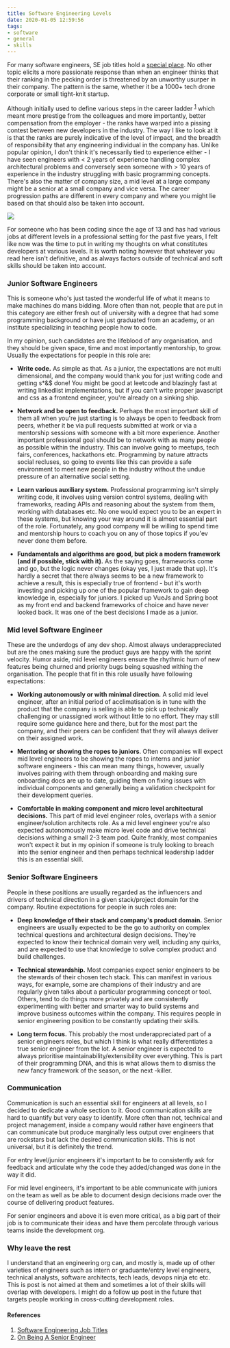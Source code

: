 ```yaml
---
title: Software Engineering Levels
date: 2020-01-05 12:59:56
tags: 
- software
- general
- skills
---
```


For many software engineers, SE job titles hold a [special place](https://blog.usejournal.com/the-software-engineering-job-ladder-4bf70b4c24f3). No other topic elicits a more passionate response than when an engineer thinks that their ranking in the pecking order is threatened by an unworthy usurper in their company. The pattern is the same, whether it be a 1000+ tech drone corporate or small tight-knit startup. 

Although initially used to define various steps in the career ladder <sup><a href="https://www.coderhood.com/software-engineering-job-titles/">1</a></sup> which meant more prestige from the colleagues and more importantly, better compensation from the employer - the ranks have warped into a pissing contest between new developers in the industry. The way I like to look at it is that the ranks are purely indicative of the level of impact, and the breadth of responsibility that any engineering individual in the company has. Unlike popular opinion, I don't think it's necessarily tied to experience either - I have seen engineers with < 2 years of experience handling complex architectural problems and conversely seen someone with > 10 years of experience in the industry struggling with basic programming concepts. There's also the matter of company size, a mid level at a large company might be a senior at a small company and vice versa. The career progression paths are different in every company and where you might lie based on that should also be taken into account.


![](se_levels.jpg)


For someone who has been coding since the age of 13 and has had various jobs at different levels in a professional setting for the past five years, I felt like now was the time to put in writing my thoughts on what constitutes developers at various levels. It is worth noting however that whatever you read here isn't definitive, and as always factors outside of technical and soft skills should be taken into account. 


### Junior Software Engineers

This is someone who's just tasted the wonderful life of what it means to make machines do mans bidding. More often than not, people that are put in this category are either fresh out of university with a degree that had some programming background or have just graduated from an academy, or an institute specializing in teaching people how to code.

In my opinion, such candidates are the lifeblood of any organisation, and they should be given space, time and most importantly mentorship, to grow. Usually the expectations for people in this role are:

- **Write code.** As simple as that. As a junior, the expectations are not multi dimensional, and the company would thank you for just writing code and getting s*&$ done! You might be good at leetcode and blazingly fast at writing linkedlist implementations, but if you can't write proper javascript and css as a frontend engineer, you're already on a sinking ship. 

- **Network and be open to feedback.** Perhaps the most important skill of them all when you're just starting is to always be open to feedback from peers, whether it be via pull requests submitted at work or via a mentorship sessions with someone with a bit more experience. Another important professional goal should be to network with as many people as possible within the industry. This can involve going to meetups, tech fairs, conferences, hackathons etc. Programming by nature attracts social recluses, so going to events like this can provide a safe environment to meet new people in the industry without the undue pressure of an alternative social setting.
  
- **Learn various auxiliary system.** Professional programming isn't simply writing code, it involves using version control systems, dealing with frameworks, reading APIs and reasoning about the system from them, working with databases etc. No one would expect you to be an expert in these systems, but knowing your way around it is almost essential part of the role. Fortunately, any good company will be willing to spend time and mentorship hours to coach you on any of those topics if you'ev never done them before.

- **Fundamentals and algorithms are good, but pick a modern framework (and if possible, stick with it).** As the saying goes, frameworks come and go, but the logic never changes (okay yes, I just made that up). It's hardly a secret that there always seems to be a new framework to achieve a result, this is especially true of frontend - but it's worth investing and picking up one of the popular framework to gain deep knowledge in, especially for juniors. I picked up VueJs and Spring boot as my front end and backend frameworks of choice and have never looked back. It was one of the best decisions I made as a junior.

### Mid level Software Engineer

These are the underdogs of any dev shop. Almost always underappreciated but are the ones making sure the product guys are happy with the sprint velocity. Humor aside, mid level engineers ensure the rhythmic hum of new features being churned and priority bugs being squashed withing the organisation. The people that fit in this role usually have following expectations:

- **Working autonomously or with minimal direction.** A solid mid level engineer, after an initial period of acclimatisation is in tune with the product that the company is selling is able to pick up technically challenging or unassigned work without little to no effort. They may still require some guidance here and there, but for the most part the company, and their peers can be confident that they will always deliver on their assigned work.  

- **Mentoring or showing the ropes to juniors**. Often companies will expect mid level engineers to be showing the ropes to interns and junior software engineers - this can mean many things, however, usually involves pairing with them through onboarding and making sure onboarding docs are up to date, guiding them on fixing issues with individual components and generally being a validation checkpoint for their development queries.

- **Comfortable in making component and micro level architectural decisions.** This part of mid level engineer roles, overlaps with a senior engineer/solution architects role. As a mid level engineer you're also expected autonomously make micro level code and drive technical decisions withing a small 2-3 team pod. Quite frankly, most companies won't expect it but in my opinion if someone is truly looking to breach into the senior engineer and then perhaps technical leadership ladder this is an essential skill.

### Senior Software Engineers

People in these positions are usually regarded as the influencers and drivers of technical direction in a given stack/project domain for the company. Routine expectations for people in such roles are:

- **Deep knowledge of their stack and company's product domain.** Senior engineers are usually expected to be the go to authority on complex technical questions and architectural design decisions. They're expected to know their technical domain very well, including any quirks, and are expected to use that knowledge to solve complex product and build challenges.

- **Technical stewardship.** Most companies expect senior engineers to be the stewards of their chosen tech stack. This can manifest in various ways, for example, some are champions of their industry and are regularly given talks about a particular programming concept or tool. Others, tend to do things more privately and are consistently experimenting with better and smarter way to build systems and improve business outcomes within the company. This requires people in senior engineering position to be constantly updating their skills.

- **Long term focus.** This probably the most underappreciated part of a senior engineers roles, but which I think is what really differentiates a true senior engineer from the lot. A senior engineer is expected to always prioritise maintainability/extensibility over everything. This is part of their programming DNA, and this is what allows them to dismiss the new fancy framework of the season, or the next <pick a programming language>-killer. 


### Communication

Communication is such an essential skill for engineers at all levels, so I decided to dedicate a whole section to it. Good communication skills are hard to quantify but very easy to identify. More often than not, technical and project management, inside a company would rather have engineers that can communicate but produce marginally less output over engineers that are rockstars but lack the desired communication skills. This is not universal, but it is definitely the trend.

For entry level/junior engineers it's important to be to consistently ask for feedback and articulate why the code they added/changed was done in the way it did. 

For mid level engineers, it's important to be able communicate with juniors on the team as well as be able to document design decisions made over the course of delivering product features.

For senior engineers and above it is even more critical, as a big part of their job is to communicate their ideas and have them percolate through various teams inside the development org.  


### Why leave the rest

I understand that an engineering org can, and mostly is, made up of other varieties of engineers such as intern or graduante/entry level engineers, technical analysts, software architects, tech leads, devops ninja etc etc. This is post is not aimed at them and sometimes a lot of their skills will overlap with developers. I might do a follow up post in the future that targets people working in cross-cutting development roles.



#### References
1. [Software Engineering Job Titles](https://www.coderhood.com/software-engineering-job-titles/)
2. [On Being A Senior Engineer](https://www.kitchensoap.com/2012/10/25/on-being-a-senior-engineer/)
